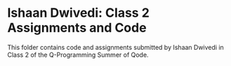 # Ishaan Dwivedi: Class 2 Assignments and Code
This folder contains code and assignments submitted by Ishaan Dwivedi in Class 2 of the Q-Programming Summer of Qode.